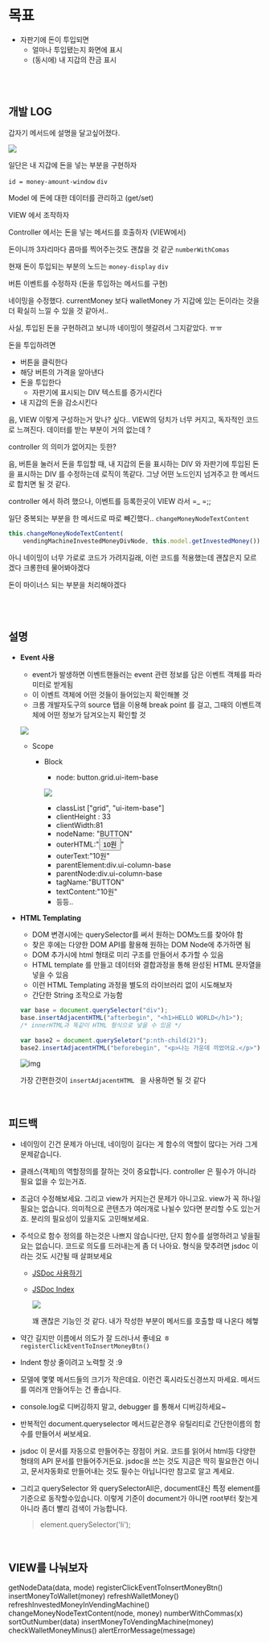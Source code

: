 # 목표

- 자판기에 돈이 투입되면
  - 얼마나 투입됐는지 화면에 표시 
  - (동시에) 내 지갑의 잔금 표시

<br/>

<br/>

## 개발 LOG

갑자기 메서드에 설명을 달고싶어졌다.

![](https://i.imgur.com/UW8bTgB.png)

일단은 내 지갑에 돈을 넣는 부분을 구현하자

`id = money-amount-window` `div`

Model 에 돈에 대한 데이터를 관리하고 (get/set)

VIEW 에서 조작하자

Controller 에서는 돈을 넣는 메서드를 호출하자 (VIEW에서)

돈이니까 3자리마다 콤마를 찍어주는것도 괜찮을 것 같군 `numberWithComas`

현재 돈이 투입되는 부분의 노드는 `money-display` `div`

버튼 이벤트를 수정하자 (돈을 투입하는 메서드를 구현)

네이밍을 수정했다. currentMoney 보다 walletMoney 가 지갑에 있는 돈이라는 것을 더 확실히 느낄 수 있을 것 같아서..

사실, 투입된 돈을 구현하려고 보니까 네이밍이 헷갈려서 그지같았다. ㅠㅠ

돈을 투입하려면

- 버튼을 클릭한다
- 해당 버튼의 가격을 알아낸다
- 돈을 투입한다
  - 자판기에 표시되는 DIV 텍스트를 증가시킨다
- 내 지갑의 돈을 감소시킨다

음, VIEW 이렇게 구성하는거 맞나? 싶다.. VIEW의 덩치가 너무 커지고, 독자적인 코드로 느껴진다. 데이터를 받는 부분이 거의 없는데 ?

controller 의 의미가 없어지는 듯한?

음, 버튼을 눌러서 돈을 투입할 때, 내 지갑의 돈을 표시하는 DIV 와 자판기에 투입된 돈을 표시하는 DIV 를 수정하는데 로직이 똑같다. 그냥 어떤 노드인지 넘겨주고 한 메서드로 합치면 될 것 같다.

controller 에서 하려 했으나, 이벤트를 등록한곳이 VIEW 라서 =_ =;;

일단 중복되는 부분을 한 메서드로 따로 빼긴했다.. `changeMoneyNodeTextContent`

```javascript
this.changeMoneyNodeTextContent(
    vendingMachineInvestedMoneyDivNode, this.model.getInvestedMoney());
```

아니 네이밍이 너무 가로로 코드가 가려지길래, 이런 코드를 적용했는데 괜찮은지 모르겠다 크롱한테 물어봐야겠다

돈이 마이너스 되는 부분을 처리해야겠다

<br/>

<br/>

## 설명

- **Event 사용**

  - event가 발생하면 이벤트핸들러는 event 관련 정보를 담은 이벤트 객체를 파라미터로 받게됨
  - 이 이벤트 객체에 어떤 것들이 들어있는지 확인해볼 것
  - 크롬 개발자도구의 source 탭을 이용해 break point 를 걸고, 그때의 이벤트객체에 어떤 정보가 담겨오는지 확인할 것

  ![](https://i.imgur.com/FChBac2.png)

  - Scope

    - Block

      - node: button.grid.ui-item-base

      ![](https://i.imgur.com/n30x7TK.png)

      - classList ["grid", "ui-item-base"]
      - clientHeight : 33
      - clientWidth:81
      - nodeName: "BUTTON"
      - outerHTML:"<button class="grid ui-item-base">10원</button>"
      - outerText:"10원"
      - parentElement:div.ui-column-base
      - parentNode:div.ui-column-base
      - tagName:"BUTTON"
      - textContent:"10원"
      - 등등..

- **HTML Templating**

  - DOM 변경시에는 querySelector를 써서 원하는 DOM노드를 찾아야 함
  - 찾은 후에는 다양한 DOM API를 활용해 원하는 DOM Node에 추가하면 됨
  - DOM 추가시에 html 형태로 미리 구조를 만들어서 추가할 수 있음
  - HTML template 를 만들고 데이터와 결합과정을 통해 완성된 HTML 문자열을 넣을 수 있음
  - 이런 HTML Templating 과정을 별도의 라이브러리 없이 시도해보자
  - 간단한 String 조작으로 가능함

  ```javascript
  var base = document.querySelector("div");
  base.insertAdjacentHTML("afterbegin", "<h1>HELLO WORLD</h1>");
  /* innerHTML과 똑같이 HTML 형식으로 넣을 수 있음 */
    
  var base2 = document.querySeletor("p:nth-child(2)");
  base2.insertAdjacentHTML("beforebegin", "<p>나는 가운데 끼었어요.</p>");
  ```

  ![img](https://imgur.com/LTuRZ7U.png)

  가장 간편한것이 `insertAdjacentHTML ` 을 사용하면 될 것 같다

<br/>

## 피드백

- 네이밍이 긴건 문제가 아닌데, 네이밍이 길다는 게 함수의 역할이 많다는 거라 그게 문제같습니다.

- 클래스(객체)의 역할정의를 잘하는 것이 중요합니다. controller 은 필수가 아니라 필요 없을 수 있는거죠.

- 조금더 수정해보세요. 그리고 view가 커지는건 문제가 아니고요. view가 꼭 하나일필요는 없습니다. 의미적으로 콘텐츠가 여러개로 나뉠수 있다면 분리할 수도 있는거죠. 분리의 필요성이 있을지도 고민해보세요.

- 주석으로 함수 정의를 하는것은 나쁘지 않습니다만, 단지 함수를 설명하려고 넣을필요는 없습니다. 코드로 의도를 드러내는게 좀 더 나아요. 형식을 맞추려면 jsdoc 이라는 것도 시간될 때 살펴보세요

  - [JSDoc 사용하기](http://usejsdoc.org/about-getting-started.html)

  - [JSDoc Index](http://usejsdoc.org/index.html#block-tags)

    ![](https://i.imgur.com/7JLOBYQ.png)

    꽤 괜찮은 기능인 것 같다. 내가 작성한 부분이 메서드를 호출할 때 나온다 헤헿

- 약간 길지만 이름에서 의도가 잘 드러나서 좋네요 ㅎ `registerClickEventToInsertMoneyBtn()`

- Indent 항상 줄이려고 노력할 것 :9

- 모델에 몇몇 메서드들의 크기가 작은데요. 이런건 혹시라도신경쓰지 마세요. 메서드를 여러개 만들어두는 건 좋습니다.

- console.log로 디버깅하지 말고, debugger 를 통해서 디버깅하세요~

- 반복적인 document.queryselector 메서드같은경우 유틸리티로 간단한이름의 함수를 만들어서 써보세요.

- jsdoc 이 문서를 자동으로 만들어주는 장점이 커요. 코드를 읽어서 html등 다양한 형태의 API 문서를 만들어주거든요. jsdoc을 쓰는 것도 지금은 딱히 필요한건 아니고, 문서자동화로 만들어내는 것도 필수는 아닙니다만 참고로 알고 계세요.

- 그리고 querySelector 와 querySelectorAll은, document대신 특정 element를 기준으로 동작할수있습니다. 이렇게 기준이 document가 아니면 root부터 찾는게 아니라 좀더 빨리 검색이 가능합니다.

  > element.querySelector('li');

<br/>

## VIEW를 나눠보자

getNodeData(data, mode)
registerClickEventToInsertMoneyBtn()
insertMoneyToWallet(money)
refreshWalletMoney()
refreshInvestedMoneyInVendingMachine()
changeMoneyNodeTextContent(node, money)
numberWithCommas(x)
sortOutNumber(data)
insertMoneyToVendingMachine(money)
checkWalletMoneyMinus()
alertErrorMessage(message)













































